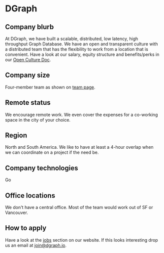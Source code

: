 # DGraph

## Company blurb

At DGraph, we have built a scalable, distributed, low latency, high throughput Graph Database. We have an open and transparent culture with a distributed team that has the flexibility to work from a location that is convenient. Have a look at our salary, equity structure and benefits/perks in our [Open Culture Doc](https://docs.google.com/spreadsheets/d/1LTYPzXO7kCHaacYs_sTYyeX9MoYNH1nsI6Arw1N-HL8/edit?usp=sharing).

## Company size

Four-member team as shown on [team page](http://dgraph.io/#team).

## Remote status

We encourage remote work. We even cover the expenses for a co-working space in the city of your choice.

## Region

North and South America. We like to have at least a 4-hour overlap when we can coordinate on a project if the need be.

## Company technologies

Go

## Office locations

We don't have a central office. Most of the team would work out of SF or Vancouver.

## How to apply

Have a look at the [jobs](http://dgraph.io/#jobs) section on our website. If this looks interesting drop us an email at [join@dgraph.io](mailto:join@dgraph.io).

